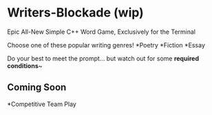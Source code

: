 # Writers-Blockade (wip)
Epic All-New Simple C++ Word Game, Exclusively for the Terminal

Choose one of these popular writing genres!
 *Poetry
 *Fiction
 *Essay

Do your best to meet the prompt... but watch out for some __required conditions__~

## Coming Soon
*Competitive Team Play
